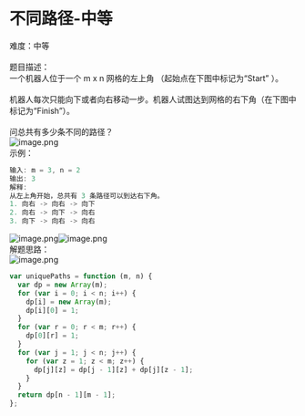 # 不同路径-中等

难度：中等<br />
<br />题目描述：<br />一个机器人位于一个 m x n 网格的左上角 （起始点在下图中标记为“Start” ）。<br />
<br />机器人每次只能向下或者向右移动一步。机器人试图达到网格的右下角（在下图中标记为“Finish”）。<br />
<br />问总共有多少条不同的路径？<br />![image.png](https://cdn.nlark.com/yuque/0/2020/png/218767/1591062033289-43680a1e-b76b-4fc8-add4-166d7b280969.png#align=left&display=inline&height=199&margin=%5Bobject%20Object%5D&name=image.png&originHeight=398&originWidth=1018&size=56428&status=done&style=none&width=509)<br />示例：

```javascript
输入: m = 3, n = 2
输出: 3
解释:
从左上角开始，总共有 3 条路径可以到达右下角。
1. 向右 -> 向右 -> 向下
2. 向右 -> 向下 -> 向右
3. 向下 -> 向右 -> 向右

```

![image.png](https://cdn.nlark.com/yuque/0/2020/png/218767/1591061969028-a2e1d164-3962-4897-9a80-03a1a81f96ad.png#align=left&display=inline&height=92&margin=%5Bobject%20Object%5D&name=image.png&originHeight=183&originWidth=400&size=13255&status=done&style=none&width=200)![image.png](https://cdn.nlark.com/yuque/0/2020/png/218767/1591061973091-6e7c571e-f7a9-42af-ac05-b86b4ffe365b.png#align=left&display=inline&height=92&margin=%5Bobject%20Object%5D&name=image.png&originHeight=183&originWidth=400&size=13255&status=done&style=none&width=200)<br />解题思路：<br />![image.png](https://cdn.nlark.com/yuque/0/2020/png/218767/1591062060718-c26c0277-9423-43c0-8953-ebb034a5a2bb.png#align=left&display=inline&height=324&margin=%5Bobject%20Object%5D&name=image.png&originHeight=648&originWidth=1224&size=80757&status=done&style=none&width=612)

```javascript
var uniquePaths = function (m, n) {
  var dp = new Array(m);
  for (var i = 0; i < n; i++) {
    dp[i] = new Array(m);
    dp[i][0] = 1;
  }
  for (var r = 0; r < m; r++) {
    dp[0][r] = 1;
  }
  for (var j = 1; j < n; j++) {
    for (var z = 1; z < m; z++) {
      dp[j][z] = dp[j - 1][z] + dp[j][z - 1];
    }
  }
  return dp[n - 1][m - 1];
};
```

